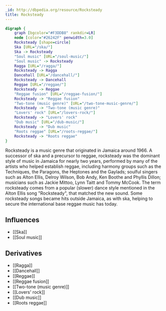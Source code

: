 ```yaml
---
_id: http://dbpedia.org/resource/Rocksteady
title: Rocksteady
---
```


```dot
digraph {
	graph [bgcolor="#F3DDB8" rankdir=LR]
	node [color="#26242F" penwidth=3.0]
	Rocksteady [shape=circle]
	Ska [URL="/ska/"]
	Ska -> Rocksteady
	"Soul music" [URL="/soul-music/"]
	"Soul music" -> Rocksteady
	Ragga [URL="/ragga/"]
	Rocksteady -> Ragga
	Dancehall [URL="/dancehall/"]
	Rocksteady -> Dancehall
	Reggae [URL="/reggae/"]
	Rocksteady -> Reggae
	"Reggae fusion" [URL="/reggae-fusion/"]
	Rocksteady -> "Reggae fusion"
	"Two-tone (music genre)" [URL="/two-tone-music-genre/"]
	Rocksteady -> "Two-tone (music genre)"
	"Lovers' rock" [URL="/lovers-rock/"]
	Rocksteady -> "Lovers' rock"
	"Dub music" [URL="/dub-music/"]
	Rocksteady -> "Dub music"
	"Roots reggae" [URL="/roots-reggae/"]
	Rocksteady -> "Roots reggae"
}
```

Rocksteady is a music genre that originated in Jamaica around 1966. A successor of ska and a precursor to reggae, rocksteady was the dominant style of music in Jamaica for nearly two years, performed by many of the artists who helped establish reggae, including harmony groups such as the Techniques, the Paragons, the Heptones and the Gaylads; soulful singers such as Alton Ellis, Delroy Wilson, Bob Andy, Ken Boothe and Phyllis Dillon; musicians such as Jackie Mittoo, Lynn Taitt and Tommy McCook. The term rocksteady comes from a popular (slower) dance style mentioned in the Alton Ellis song "Rocksteady", that matched the new sound. Some rocksteady songs became hits outside Jamaica, as with ska, helping to secure the international base reggae music has today.

## Influences
- [[Ska]]
- [[Soul music]]

## Derivatives
- [[Ragga]]
- [[Dancehall]]
- [[Reggae]]
- [[Reggae fusion]]
- [[Two-tone (music genre)]]
- [[Lovers' rock]]
- [[Dub music]]
- [[Roots reggae]]
